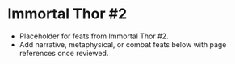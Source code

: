 # Immortal Thor #2

- Placeholder for feats from Immortal Thor #2.
- Add narrative, metaphysical, or combat feats below with page references once reviewed.